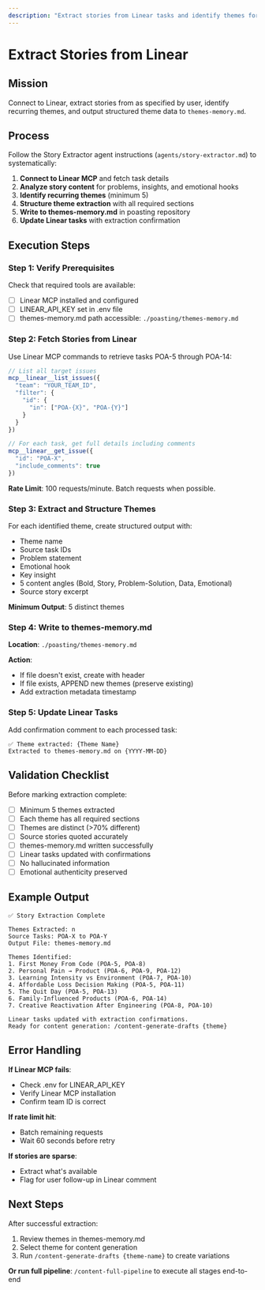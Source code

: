 ```yaml
---
description: "Extract stories from Linear tasks and identify themes for content generation"
---
```


# Extract Stories from Linear

## Mission

Connect to Linear, extract stories from as specified by user, identify recurring themes, and output structured theme data to `themes-memory.md`.

## Process

Follow the Story Extractor agent instructions (`agents/story-extractor.md`) to systematically:

1. **Connect to Linear MCP** and fetch task details
2. **Analyze story content** for problems, insights, and emotional hooks
3. **Identify recurring themes** (minimum 5)
4. **Structure theme extraction** with all required sections
5. **Write to themes-memory.md** in poasting repository
6. **Update Linear tasks** with extraction confirmation

## Execution Steps

### Step 1: Verify Prerequisites

Check that required tools are available:

- [ ] Linear MCP installed and configured
- [ ] LINEAR_API_KEY set in .env file
- [ ] themes-memory.md path accessible: `./poasting/themes-memory.md`

### Step 2: Fetch Stories from Linear

Use Linear MCP commands to retrieve tasks POA-5 through POA-14:

```javascript
// List all target issues
mcp__linear__list_issues({
  "team": "YOUR_TEAM_ID",
  "filter": {
    "id": {
      "in": ["POA-{X}", "POA-{Y}"]
    }
  }
})

// For each task, get full details including comments
mcp__linear__get_issue({
  "id": "POA-X",
  "include_comments": true
})
```

**Rate Limit**: 100 requests/minute. Batch requests when possible.

### Step 3: Extract and Structure Themes

For each identified theme, create structured output with:

- Theme name
- Source task IDs
- Problem statement
- Emotional hook
- Key insight
- 5 content angles (Bold, Story, Problem-Solution, Data, Emotional)
- Source story excerpt

**Minimum Output**: 5 distinct themes

### Step 4: Write to themes-memory.md

**Location**: `./poasting/themes-memory.md`

**Action**:
- If file doesn't exist, create with header
- If file exists, APPEND new themes (preserve existing)
- Add extraction metadata timestamp

### Step 5: Update Linear Tasks

Add confirmation comment to each processed task:

```
✅ Theme extracted: {Theme Name}
Extracted to themes-memory.md on {YYYY-MM-DD}
```

## Validation Checklist

Before marking extraction complete:

- [ ] Minimum 5 themes extracted
- [ ] Each theme has all required sections
- [ ] Themes are distinct (>70% different)
- [ ] Source stories quoted accurately
- [ ] themes-memory.md written successfully
- [ ] Linear tasks updated with confirmations
- [ ] No hallucinated information
- [ ] Emotional authenticity preserved

## Example Output

```
✅ Story Extraction Complete

Themes Extracted: n
Source Tasks: POA-X to POA-Y
Output File: themes-memory.md

Themes Identified:
1. First Money From Code (POA-5, POA-8)
2. Personal Pain → Product (POA-6, POA-9, POA-12)
3. Learning Intensity vs Environment (POA-7, POA-10)
4. Affordable Loss Decision Making (POA-5, POA-11)
5. The Quit Day (POA-5, POA-13)
6. Family-Influenced Products (POA-6, POA-14)
7. Creative Reactivation After Engineering (POA-8, POA-10)

Linear tasks updated with extraction confirmations.
Ready for content generation: /content-generate-drafts {theme}
```

## Error Handling

**If Linear MCP fails**:
- Check .env for LINEAR_API_KEY
- Verify Linear MCP installation
- Confirm team ID is correct

**If rate limit hit**:
- Batch remaining requests
- Wait 60 seconds before retry

**If stories are sparse**:
- Extract what's available
- Flag for user follow-up in Linear comment

## Next Steps

After successful extraction:

1. Review themes in themes-memory.md
2. Select theme for content generation
3. Run `/content-generate-drafts {theme-name}` to create variations

**Or run full pipeline**: `/content-full-pipeline` to execute all stages end-to-end
